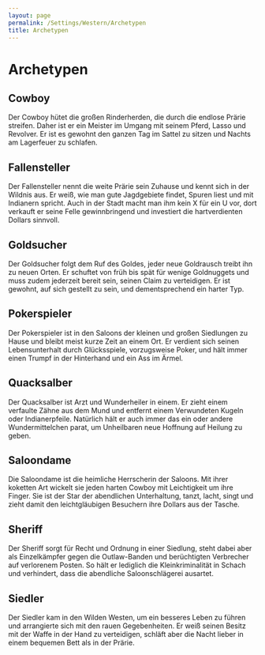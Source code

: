 ```yaml
---
layout: page
permalink: /Settings/Western/Archetypen
title: Archetypen
---
```


# Archetypen

## Cowboy

Der Cowboy hütet die großen Rinderherden, die durch die endlose Prärie streifen. Daher ist er ein Meister im Umgang mit seinem Pferd, Lasso und Revolver. Er ist es gewohnt den ganzen Tag im Sattel zu sitzen und Nachts am Lagerfeuer zu schlafen.

## Fallensteller

Der Fallensteller nennt die weite Prärie sein Zuhause und kennt sich in der Wildnis aus. Er weiß, wie man gute Jagdgebiete findet, Spuren liest und mit Indianern spricht. Auch in der Stadt macht man ihm kein X für ein U vor, dort verkauft er seine Felle gewinnbringend und investiert die hartverdienten Dollars sinnvoll.

## Goldsucher

Der Goldsucher folgt dem Ruf des Goldes, jeder neue Goldrausch treibt ihn zu neuen Orten. Er schuftet von früh bis spät für wenige Goldnuggets und muss zudem jederzeit bereit sein, seinen Claim zu verteidigen. Er ist gewohnt, auf sich gestellt zu sein, und dementsprechend ein harter Typ.

## Pokerspieler

Der Pokerspieler ist in den Saloons der kleinen und großen Siedlungen zu Hause und bleibt meist kurze Zeit an einem Ort. Er verdient sich seinen Lebensunterhalt durch Glücksspiele, vorzugsweise Poker, und hält immer einen Trumpf in der Hinterhand und ein Ass im Ärmel.

## Quacksalber

Der Quacksalber ist Arzt und Wunderheiler in einem. Er zieht einem verfaulte Zähne aus dem Mund und entfernt einem Verwundeten Kugeln oder Indianerpfeile. Natürlich hält er auch immer das ein oder andere Wundermittelchen parat, um Unheilbaren neue Hoffnung auf Heilung zu geben.

## Saloondame

Die Saloondame ist die heimliche Herrscherin der Saloons. Mit ihrer koketten Art wickelt sie jeden harten Cowboy mit Leichtigkeit um ihre Finger. Sie ist der Star der abendlichen Unterhaltung, tanzt, lacht, singt und zieht damit den leichtgläubigen Besuchern ihre Dollars aus der Tasche.

## Sheriff

Der Sheriff sorgt für Recht und Ordnung in einer Siedlung, steht dabei aber als Einzelkämpfer gegen die Outlaw-Banden und berüchtigten Verbrecher auf verlorenem Posten. So hält er lediglich die Kleinkriminalität in Schach und verhindert, dass die abendliche Saloonschlägerei ausartet.

## Siedler

Der Siedler kam in den Wilden Westen, um ein besseres Leben zu führen und arrangierte sich mit den rauen Gegebenheiten. Er weiß seinen Besitz mit der Waffe in der Hand zu verteidigen, schläft aber die Nacht lieber in einem bequemen Bett als in der Prärie.
